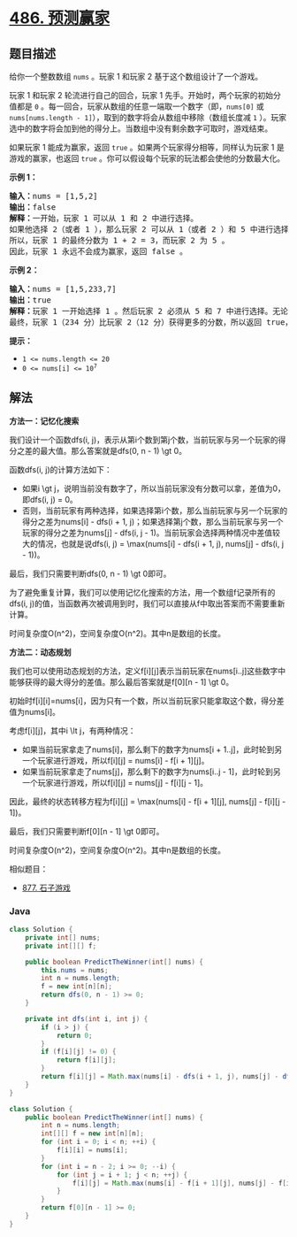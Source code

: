 # [486. 预测赢家](https://leetcode.cn/problems/predict-the-winner)

## 题目描述

<p>给你一个整数数组 <code>nums</code> 。玩家 1 和玩家 2 基于这个数组设计了一个游戏。</p>

<p>玩家 1 和玩家 2 轮流进行自己的回合，玩家 1 先手。开始时，两个玩家的初始分值都是 <code>0</code> 。每一回合，玩家从数组的任意一端取一个数字（即，<code>nums[0]</code> 或 <code>nums[nums.length - 1]</code>），取到的数字将会从数组中移除（数组长度减 <code>1</code> ）。玩家选中的数字将会加到他的得分上。当数组中没有剩余数字可取时，游戏结束。</p>

<p>如果玩家 1 能成为赢家，返回 <code>true</code> 。如果两个玩家得分相等，同样认为玩家 1 是游戏的赢家，也返回 <code>true</code> 。你可以假设每个玩家的玩法都会使他的分数最大化。</p>

<p><strong>示例 1：</strong></p>

<pre>
<strong>输入：</strong>nums = [1,5,2]
<strong>输出：</strong>false
<strong>解释：</strong>一开始，玩家 1 可以从 1 和 2 中进行选择。
如果他选择 2（或者 1 ），那么玩家 2 可以从 1（或者 2 ）和 5 中进行选择。如果玩家 2 选择了 5 ，那么玩家 1 则只剩下 1（或者 2 ）可选。 
所以，玩家 1 的最终分数为 1 + 2 = 3，而玩家 2 为 5 。
因此，玩家 1 永远不会成为赢家，返回 false 。</pre>

<p><strong>示例 2：</strong></p>

<pre>
<strong>输入：</strong>nums = [1,5,233,7]
<strong>输出：</strong>true
<strong>解释：</strong>玩家 1 一开始选择 1 。然后玩家 2 必须从 5 和 7 中进行选择。无论玩家 2 选择了哪个，玩家 1 都可以选择 233 。
最终，玩家 1（234 分）比玩家 2（12 分）获得更多的分数，所以返回 true，表示玩家 1 可以成为赢家。</pre>

<p><strong>提示：</strong></p>

<ul>
	<li><code>1 &lt;= nums.length &lt;= 20</code></li>
	<li><code>0 &lt;= nums[i] &lt;= 10<sup>7</sup></code></li>
</ul>

## 解法

**方法一：记忆化搜索**

我们设计一个函数dfs(i, j)，表示从第i个数到第j个数，当前玩家与另一个玩家的得分之差的最大值。那么答案就是dfs(0, n - 1) \gt 0。

函数dfs(i, j)的计算方法如下：

-   如果i \gt j，说明当前没有数字了，所以当前玩家没有分数可以拿，差值为0，即dfs(i, j) = 0。
-   否则，当前玩家有两种选择，如果选择第i个数，那么当前玩家与另一个玩家的得分之差为nums[i] - dfs(i + 1, j)；如果选择第j个数，那么当前玩家与另一个玩家的得分之差为nums[j] - dfs(i, j - 1)。当前玩家会选择两种情况中差值较大的情况，也就是说dfs(i, j) = \max(nums[i] - dfs(i + 1, j), nums[j] - dfs(i, j - 1))。

最后，我们只需要判断dfs(0, n - 1) \gt 0即可。

为了避免重复计算，我们可以使用记忆化搜索的方法，用一个数组f记录所有的dfs(i, j)的值，当函数再次被调用到时，我们可以直接从f中取出答案而不需要重新计算。

时间复杂度O(n^2)，空间复杂度O(n^2)。其中n是数组的长度。

**方法二：动态规划**

我们也可以使用动态规划的方法，定义f[i][j]表示当前玩家在nums[i..j]这些数字中能够获得的最大得分的差值。那么最后答案就是f[0][n - 1] \gt 0。

初始时f[i][i]=nums[i]，因为只有一个数，所以当前玩家只能拿取这个数，得分差值为nums[i]。

考虑f[i][j]，其中i \lt j，有两种情况：

-   如果当前玩家拿走了nums[i]，那么剩下的数字为nums[i + 1..j]，此时轮到另一个玩家进行游戏，所以f[i][j] = nums[i] - f[i + 1][j]。
-   如果当前玩家拿走了nums[j]，那么剩下的数字为nums[i..j - 1]，此时轮到另一个玩家进行游戏，所以f[i][j] = nums[j] - f[i][j - 1]。

因此，最终的状态转移方程为f[i][j] = \max(nums[i] - f[i + 1][j], nums[j] - f[i][j - 1])。

最后，我们只需要判断f[0][n - 1] \gt 0即可。

时间复杂度O(n^2)，空间复杂度O(n^2)。其中n是数组的长度。

相似题目：

-   [877. 石子游戏](/solution/0800-0899/0877.Stone%20Game/README.md)

### **Java**

```java
class Solution {
    private int[] nums;
    private int[][] f;

    public boolean PredictTheWinner(int[] nums) {
        this.nums = nums;
        int n = nums.length;
        f = new int[n][n];
        return dfs(0, n - 1) >= 0;
    }

    private int dfs(int i, int j) {
        if (i > j) {
            return 0;
        }
        if (f[i][j] != 0) {
            return f[i][j];
        }
        return f[i][j] = Math.max(nums[i] - dfs(i + 1, j), nums[j] - dfs(i, j - 1));
    }
}
```

```java
class Solution {
    public boolean PredictTheWinner(int[] nums) {
        int n = nums.length;
        int[][] f = new int[n][n];
        for (int i = 0; i < n; ++i) {
            f[i][i] = nums[i];
        }
        for (int i = n - 2; i >= 0; --i) {
            for (int j = i + 1; j < n; ++j) {
                f[i][j] = Math.max(nums[i] - f[i + 1][j], nums[j] - f[i][j - 1]);
            }
        }
        return f[0][n - 1] >= 0;
    }
}
```
